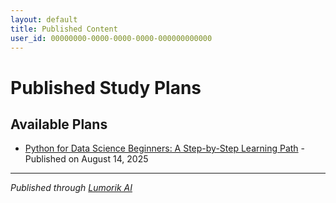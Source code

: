 ```yaml
---
layout: default
title: Published Content
user_id: 00000000-0000-0000-0000-000000000000
---
```


# Published Study Plans

## Available Plans

- [Python for Data Science Beginners: A Step-by-Step Learning Path](./d49340c2-1351-48ae-84de-6195b65fcc31/) - Published on August 14, 2025

---

*Published through [Lumorik AI](https://lumorik.ai)*
